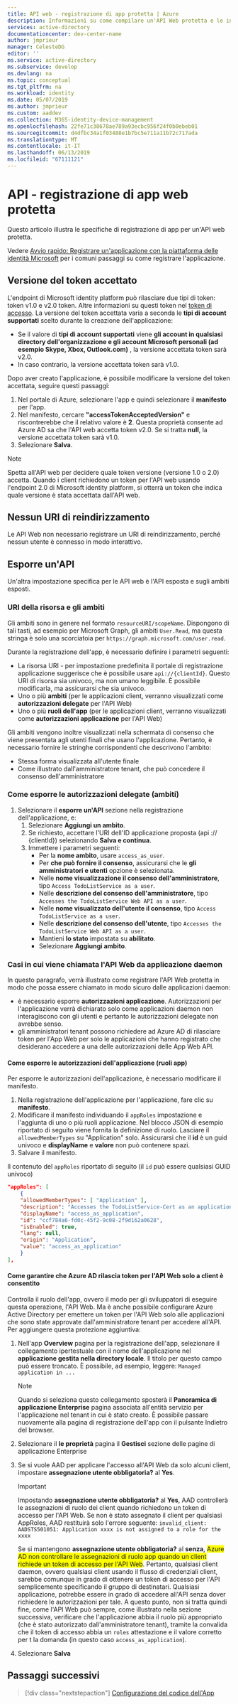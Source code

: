 ```yaml
---
title: API web - registrazione di app protetta | Azure
description: Informazioni su come compilare un'API Web protetta e le informazioni necessarie per registrare l'app.
services: active-directory
documentationcenter: dev-center-name
author: jmprieur
manager: CelesteDG
editor: ''
ms.service: active-directory
ms.subservice: develop
ms.devlang: na
ms.topic: conceptual
ms.tgt_pltfrm: na
ms.workload: identity
ms.date: 05/07/2019
ms.author: jmprieur
ms.custom: aaddev
ms.collection: M365-identity-device-management
ms.openlocfilehash: 22fe71c38678ae789a93ecbc956f24f0b0ebeb01
ms.sourcegitcommit: d4dfbc34a1f03488e1b7bc5e711a11b72c717ada
ms.translationtype: MT
ms.contentlocale: it-IT
ms.lasthandoff: 06/13/2019
ms.locfileid: "67111121"
---
```

# <a name="protected-web-api---app-registration"></a>API - registrazione di app web protetta

Questo articolo illustra le specifiche di registrazione di app per un'API web protetta.

Vedere [Avvio rapido: Registrare un'applicazione con la piattaforma delle identità Microsoft](quickstart-register-app.md) per i comuni passaggi su come registrare l'applicazione.

## <a name="accepted-token-version"></a>Versione del token accettato

L'endpoint di Microsoft identity platform può rilasciare due tipi di token: token v1.0 e v2.0 token. Altre informazioni su questi token nel [token di accesso](access-tokens.md). La versione del token accettata varia a seconda le **tipi di account supportati** scelto durante la creazione dell'applicazione:

- Se il valore di **tipi di account supportati** viene **gli account in qualsiasi directory dell'organizzazione e gli account Microsoft personali (ad esempio Skype, Xbox, Outlook.com)** , la versione accettata token sarà v2.0.
- In caso contrario, la versione accettata token sarà v1.0.

Dopo aver creato l'applicazione, è possibile modificare la versione del token accettata, seguire questi passaggi:

1. Nel portale di Azure, selezionare l'app e quindi selezionare il **manifesto** per l'app.
2. Nel manifesto, cercare **"accessTokenAcceptedVersion"** e riscontrerebbe che il relativo valore è **2**. Questa proprietà consente ad Azure AD sa che l'API web accetta token v2.0. Se si tratta **null**, la versione accettata token sarà v1.0.
3. Selezionare **Salva**.

> [!NOTE]
> Spetta all'API web per decidere quale token versione (versione 1.0 o 2.0) accetta. Quando i client richiedono un token per l'API web usando l'endpoint 2.0 di Microsoft identity platform, si otterrà un token che indica quale versione è stata accettata dall'API web.

## <a name="no-redirect-uri"></a>Nessun URI di reindirizzamento

Le API Web non necessario registrare un URI di reindirizzamento, perché nessun utente è connesso in modo interattivo.

## <a name="expose-an-api"></a>Esporre un'API

Un'altra impostazione specifica per le API web è l'API esposta e sugli ambiti esposti.

### <a name="resource-uri-and-scopes"></a>URI della risorsa e gli ambiti

Gli ambiti sono in genere nel formato `resourceURI/scopeName`. Dispongono di tali tasti, ad esempio per Microsoft Graph, gli ambiti `User.Read`, ma questa stringa è solo una scorciatoia per `https://graph.microsoft.com/user.read`.

Durante la registrazione dell'app, è necessario definire i parametri seguenti:

- La risorsa URI - per impostazione predefinita il portale di registrazione applicazione suggerisce che è possibile usare `api://{clientId}`. Questo URI di risorsa sia univoco, ma non umano leggibile. È possibile modificarla, ma assicurarsi che sia univoco.
- Uno o più **ambiti** (per le applicazioni client, verranno visualizzati come **autorizzazioni delegate** per l'API Web)
- Uno o più **ruoli dell'app** (per le applicazioni client, verranno visualizzati come **autorizzazioni applicazione** per l'API Web)

Gli ambiti vengono inoltre visualizzati nella schermata di consenso che viene presentata agli utenti finali che usano l'applicazione. Pertanto, è necessario fornire le stringhe corrispondenti che descrivono l'ambito:

- Stessa forma visualizzata all'utente finale
- Come illustrato dall'amministratore tenant, che può concedere il consenso dell'amministratore

### <a name="how-to-expose-delegated-permissions-scopes"></a>Come esporre le autorizzazioni delegate (ambiti)

1. Selezionare il **esporre un'API** sezione nella registrazione dell'applicazione, e:
   1. Selezionare **Aggiungi un ambito**.
   1. Se richiesto, accettare l'URI dell'ID applicazione proposta (api :// {clientId}) selezionando **Salva e continua**.
   1. Immettere i parametri seguenti:
      - Per la **nome ambito**, usare `access_as_user`.
      - Per **che può fornire il consenso**, assicurarsi che le **gli amministratori e utenti** opzione è selezionata.
      - Nelle **nome visualizzazione il consenso dell'amministratore**, tipo `Access TodoListService as a user`.
      - Nelle **descrizione del consenso dell'amministratore**, tipo `Accesses the TodoListService Web API as a user`.
      - Nelle **nome visualizzato dell'utente il consenso**, tipo `Access TodoListService as a user`.
      - Nelle **descrizione del consenso dell'utente**, tipo `Accesses the TodoListService Web API as a user`.
      - Mantieni **lo stato** impostata su **abilitato**.
      - Selezionare **Aggiungi ambito**.

### <a name="case-where-your-web-api-is-called-by-daemon-application"></a>Casi in cui viene chiamata l'API Web da applicazione daemon

In questo paragrafo, verrà illustrato come registrare l'API Web protetta in modo che possa essere chiamato in modo sicuro dalle applicazioni daemon:

- è necessario esporre **autorizzazioni applicazione**. Autorizzazioni per l'applicazione verrà dichiarato solo come applicazioni daemon non interagiscono con gli utenti e pertanto le autorizzazioni delegate non avrebbe senso.
- gli amministratori tenant possono richiedere ad Azure AD di rilasciare token per l'App Web per solo le applicazioni che hanno registrato che desiderano accedere a una delle autorizzazioni delle App Web API.

#### <a name="how-to-expose-application-permissions-app-roles"></a>Come esporre le autorizzazioni dell'applicazione (ruoli app)

Per esporre le autorizzazioni dell'applicazione, è necessario modificare il manifesto.

1. Nella registrazione dell'applicazione per l'applicazione, fare clic su **manifesto**.
1. Modificare il manifesto individuando il `appRoles` impostazione e l'aggiunta di uno o più ruoli applicazione. Nel blocco JSON di esempio riportato di seguito viene fornita la definizione di ruolo.  Lasciare il `allowedMemberTypes` su "Application" solo. Assicurarsi che il **id** è un guid univoco e **displayName** e **valore** non può contenere spazi.
1. Salvare il manifesto.

Il contenuto del `appRoles` riportato di seguito (il `id` può essere qualsiasi GUID univoco)

```JSon
"appRoles": [
    {
    "allowedMemberTypes": [ "Application" ],
    "description": "Accesses the TodoListService-Cert as an application.",
    "displayName": "access_as_application",
    "id": "ccf784a6-fd0c-45f2-9c08-2f9d162a0628",
    "isEnabled": true,
    "lang": null,
    "origin": "Application",
    "value": "access_as_application"
    }
],
```

#### <a name="how-to-ensure-that-azure-ad-issues-tokens-for-your-web-api-only-to-allowed-clients"></a>Come garantire che Azure AD rilascia token per l'API Web solo a client è consentito

Controlla il ruolo dell'app, ovvero il modo per gli sviluppatori di eseguire questa operazione, l'API Web. Ma è anche possibile configurare Azure Active Directory per emettere un token per l'API Web solo alle applicazioni che sono state approvate dall'amministratore tenant per accedere all'API. Per aggiungere questa protezione aggiuntiva:

1. Nell'app **Overview** pagina per la registrazione dell'app, selezionare il collegamento ipertestuale con il nome dell'applicazione nel **applicazione gestita nella directory locale**. Il titolo per questo campo può essere troncato. È possibile, ad esempio, leggere: `Managed application in ...`

   > [!NOTE]
   >
   > Quando si seleziona questo collegamento sposterà il **Panoramica di applicazione Enterprise** pagina associata all'entità servizio per l'applicazione nel tenant in cui è stato creato. È possibile passare nuovamente alla pagina di registrazione dell'app con il pulsante Indietro del browser.

1. Selezionare il **le proprietà** pagina il **Gestisci** sezione delle pagine di applicazione Enterprise
1. Se si vuole AAD per applicare l'accesso all'API Web da solo alcuni client, impostare **assegnazione utente obbligatoria?** al **Yes**.

   > [!IMPORTANT]
   >
   > Impostando **assegnazione utente obbligatoria?** al **Yes**, AAD controllerà le assegnazioni di ruolo dei client quando richiedono un token di accesso per l'API Web. Se non è stato assegnato il client per qualsiasi AppRoles, AAD restituirà solo l'errore seguente: `invalid_client: AADSTS501051: Application xxxx is not assigned to a role for the xxxx`
   >
   > Se si mantengono **assegnazione utente obbligatoria?** al **senza**, <span style='background-color:yellow; display:inline'>Azure AD non controllare le assegnazioni di ruolo app quando un client richiede un token di accesso per l'API Web</span>. Pertanto, qualsiasi client daemon, ovvero qualsiasi client usando il flusso di credenziali client, sarebbe comunque in grado di ottenere un token di accesso per l'API semplicemente specificando il gruppo di destinatari. Qualsiasi applicazione, potrebbe essere in grado di accedere all'API senza dover richiedere le autorizzazioni per tale. A questo punto, non si tratta quindi fine, come l'API Web può sempre, come illustrato nella sezione successiva, verificare che l'applicazione abbia il ruolo più appropriato (che è stato autorizzato dall'amministratore tenant), tramite la convalida che il token di accesso abbia un `roles` attestazione e il valore corretto per t la domanda (in questo caso `access_as_application`).

1. Selezionare **Salva**

## <a name="next-steps"></a>Passaggi successivi

> [!div class="nextstepaction"]
> [Configurazione del codice dell'App](scenario-protected-web-api-app-configuration.md)
